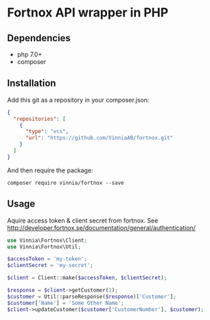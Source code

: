 # Fortnox API wrapper in PHP

## Dependencies
- php 7.0+
- composer

## Installation
Add this git as a repository in your composer.json:
```json
{
  "repositories": [
    {
      "type": "vcs",
      "url": "https://github.com/VinniaAB/fortnox.git"
    }
  ]
}
```

And then require the package:
```shell
composer require vinnia/fortnox --save
```

## Usage
Aquire access token & client secret from fortnox. See http://developer.fortnox.se/documentation/general/authentication/

```php
use Vinnia\Fortnox\Client;
use Vinnia\Fortnox\Util;

$accessToken = 'my-token';
$clientSecret = 'my-secret';

$client = Client::make($accessToken, $clientSecret);

$response = $client->getCustomer(1);
$customer = Util::parseResponse($response)['Customer'];
$customer['Name'] = 'Some Other Name';
$client->updateCustomer($customer['CustomerNumber'], $customer);

```
